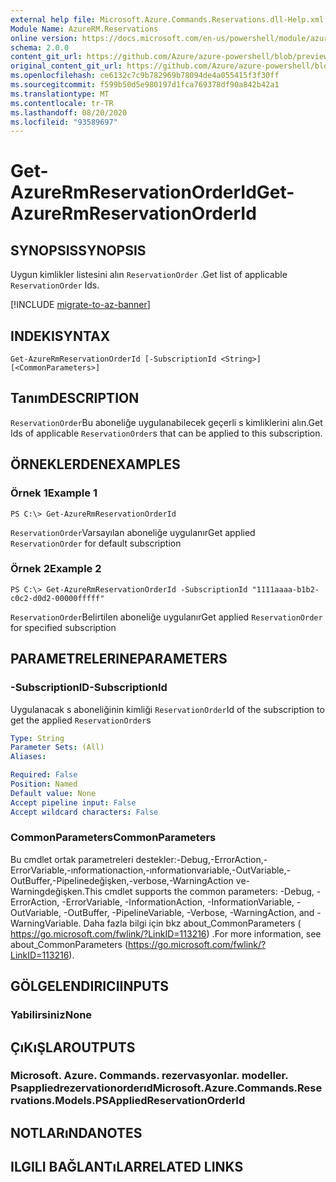```yaml
---
external help file: Microsoft.Azure.Commands.Reservations.dll-Help.xml
Module Name: AzureRM.Reservations
online version: https://docs.microsoft.com/en-us/powershell/module/azurerm.reservations/get-azurermreservationorderid
schema: 2.0.0
content_git_url: https://github.com/Azure/azure-powershell/blob/preview/src/ResourceManager/Reservations/Commands.Reservations/help/Get-AzureRmReservationOrderId.md
original_content_git_url: https://github.com/Azure/azure-powershell/blob/preview/src/ResourceManager/Reservations/Commands.Reservations/help/Get-AzureRmReservationOrderId.md
ms.openlocfilehash: ce6132c7c9b782969b78094de4a055415f3f30ff
ms.sourcegitcommit: f599b50d5e980197d1fca769378df90a842b42a1
ms.translationtype: MT
ms.contentlocale: tr-TR
ms.lasthandoff: 08/20/2020
ms.locfileid: "93589697"
---
```

# <span data-ttu-id="6aa4a-101">Get-AzureRmReservationOrderId</span><span class="sxs-lookup"><span data-stu-id="6aa4a-101">Get-AzureRmReservationOrderId</span></span>

## <span data-ttu-id="6aa4a-102">SYNOPSIS</span><span class="sxs-lookup"><span data-stu-id="6aa4a-102">SYNOPSIS</span></span>
<span data-ttu-id="6aa4a-103">Uygun kimlikler listesini alın `ReservationOrder` .</span><span class="sxs-lookup"><span data-stu-id="6aa4a-103">Get list of applicable `ReservationOrder` Ids.</span></span>

[!INCLUDE [migrate-to-az-banner](../../includes/migrate-to-az-banner.md)]

## <span data-ttu-id="6aa4a-104">INDEKI</span><span class="sxs-lookup"><span data-stu-id="6aa4a-104">SYNTAX</span></span>

```
Get-AzureRmReservationOrderId [-SubscriptionId <String>] [<CommonParameters>]
```

## <span data-ttu-id="6aa4a-105">Tanım</span><span class="sxs-lookup"><span data-stu-id="6aa4a-105">DESCRIPTION</span></span>
<span data-ttu-id="6aa4a-106">`ReservationOrder`Bu aboneliğe uygulanabilecek geçerli s kimliklerini alın.</span><span class="sxs-lookup"><span data-stu-id="6aa4a-106">Get Ids of applicable `ReservationOrder`s that can be applied to this subscription.</span></span>

## <span data-ttu-id="6aa4a-107">ÖRNEKLERDEN</span><span class="sxs-lookup"><span data-stu-id="6aa4a-107">EXAMPLES</span></span>

### <span data-ttu-id="6aa4a-108">Örnek 1</span><span class="sxs-lookup"><span data-stu-id="6aa4a-108">Example 1</span></span>
```
PS C:\> Get-AzureRmReservationOrderId
```

<span data-ttu-id="6aa4a-109">`ReservationOrder`Varsayılan aboneliğe uygulanır</span><span class="sxs-lookup"><span data-stu-id="6aa4a-109">Get applied `ReservationOrder` for default subscription</span></span>

### <span data-ttu-id="6aa4a-110">Örnek 2</span><span class="sxs-lookup"><span data-stu-id="6aa4a-110">Example 2</span></span>
```
PS C:\> Get-AzureRmReservationOrderId -SubscriptionId "1111aaaa-b1b2-c0c2-d0d2-00000fffff"
```

<span data-ttu-id="6aa4a-111">`ReservationOrder`Belirtilen aboneliğe uygulanır</span><span class="sxs-lookup"><span data-stu-id="6aa4a-111">Get applied `ReservationOrder` for specified subscription</span></span>

## <span data-ttu-id="6aa4a-112">PARAMETRELERINE</span><span class="sxs-lookup"><span data-stu-id="6aa4a-112">PARAMETERS</span></span>

### <span data-ttu-id="6aa4a-113">-SubscriptionID</span><span class="sxs-lookup"><span data-stu-id="6aa4a-113">-SubscriptionId</span></span>
<span data-ttu-id="6aa4a-114">Uygulanacak s aboneliğinin kimliği `ReservationOrder`</span><span class="sxs-lookup"><span data-stu-id="6aa4a-114">Id of the subscription to get the applied `ReservationOrder`s</span></span>

```yaml
Type: String
Parameter Sets: (All)
Aliases: 

Required: False
Position: Named
Default value: None
Accept pipeline input: False
Accept wildcard characters: False
```

### <span data-ttu-id="6aa4a-115">CommonParameters</span><span class="sxs-lookup"><span data-stu-id="6aa4a-115">CommonParameters</span></span>
<span data-ttu-id="6aa4a-116">Bu cmdlet ortak parametreleri destekler:-Debug,-ErrorAction,-ErrorVariable,-ınformationaction,-ınformationvariable,-OutVariable,-OutBuffer,-Pipelinedeğişken,-verbose,-WarningAction ve-Warningdeğişken.</span><span class="sxs-lookup"><span data-stu-id="6aa4a-116">This cmdlet supports the common parameters: -Debug, -ErrorAction, -ErrorVariable, -InformationAction, -InformationVariable, -OutVariable, -OutBuffer, -PipelineVariable, -Verbose, -WarningAction, and -WarningVariable.</span></span> <span data-ttu-id="6aa4a-117">Daha fazla bilgi için bkz about_CommonParameters ( https://go.microsoft.com/fwlink/?LinkID=113216) .</span><span class="sxs-lookup"><span data-stu-id="6aa4a-117">For more information, see about_CommonParameters (https://go.microsoft.com/fwlink/?LinkID=113216).</span></span>

## <span data-ttu-id="6aa4a-118">GÖLGELENDIRICI</span><span class="sxs-lookup"><span data-stu-id="6aa4a-118">INPUTS</span></span>

### <span data-ttu-id="6aa4a-119">Yabilirsiniz</span><span class="sxs-lookup"><span data-stu-id="6aa4a-119">None</span></span>

## <span data-ttu-id="6aa4a-120">ÇıKıŞLAR</span><span class="sxs-lookup"><span data-stu-id="6aa4a-120">OUTPUTS</span></span>

### <span data-ttu-id="6aa4a-121">Microsoft. Azure. Commands. rezervasyonlar. modeller. Psappliedrezervationorderıd</span><span class="sxs-lookup"><span data-stu-id="6aa4a-121">Microsoft.Azure.Commands.Reservations.Models.PSAppliedReservationOrderId</span></span>

## <span data-ttu-id="6aa4a-122">NOTLARıNDA</span><span class="sxs-lookup"><span data-stu-id="6aa4a-122">NOTES</span></span>

## <span data-ttu-id="6aa4a-123">ILGILI BAĞLANTıLAR</span><span class="sxs-lookup"><span data-stu-id="6aa4a-123">RELATED LINKS</span></span>

